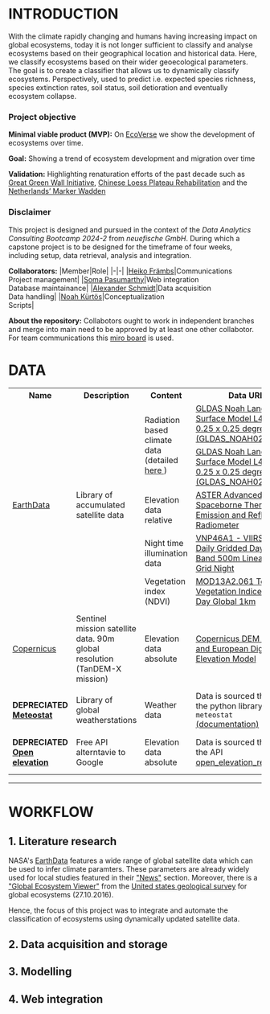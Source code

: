 # __INTRODUCTION__

With the climate rapidly changing and humans having increasing impact on global ecosystems, today it is not longer sufficient to classify and analyse ecosystems based on their geographical location and historical data. Here, we classify ecosystems based on their wider geoecological parameters. The goal is to create a classifier that allows us to dynamically classify ecosystems. Perspectively, used to predict i.e. expected species richness, species extinction rates, soil status, soil detioration and eventually ecosystem collapse. <br>

### Project objective

**Minimal viable product (MVP):** On [EcoVerse](link.to.website) we show the development of ecosystems over time.

**Goal:** Showing a trend of ecosystem development and migration over time

**Validation:** Highlighting renaturation efforts of the past decade such as [Great Green Wall Initiative](https://www.unccd.int/our-work/ggwi), [Chinese Loess Plateau Rehabilitation](https://sustainabledevelopment.un.org/content/dsd/dsd_aofw_mg/mg_success_stories/csd8/SARD-16.htm) and the [Netherlands’ Marker Wadden](https://www.ecoshape.org/en/cases/marker-wadden/)



### Disclaimer

This project is designed and pursued in the context of the *Data Analytics Consulting Bootcamp 2024-2* from *neuefische GmbH*. During which a capstone project is to be designed for the timeframe of four weeks, including setup, data retrieval, analysis and integration.

**Collaborators:** 
|Member|Role|
|-|-|
|[Heiko Främbs](https://github.com/HeikoFrae)|Communications <br> Project management|
|[Soma	Pasumarthy](https://github.com/pasumaso/pasumaso)|Web integration <br> Database maintainance|
|[Alexander Schmidt](https://github.com/aschmidtphil/aschmidtphil)|Data acquisition <br> Data handling|
|[Noah Kürtös](https://github.com/NoahKuertoes)|Conceptualization <br> Scripts|

**About the repository:** Collabotors ought to work in independent branches and merge into main need to be approved by at least one other collabotor. For team communications this [miro board](https://miro.com/app/board/uXjVLRd7MDI=/?share_link_id=695364651737) is used.

# __DATA__

<table>
  <tr>
    <th>Name</th>
    <th>Description</th>
    <th>Content</th>
    <th>Data URL</th>
    <th>Notes</th>
  </tr>
  <tr>
    <td rowspan="5"><a href="https://www.earthdata.nasa.gov/">EarthData</a></td>
    <td rowspan="5">Library of accumulated satellite data</td>
    <td rowspan ="2">Radiation based climate data (detailed <a href=https://hydro1.gesdisc.eosdis.nasa.gov/data/GLDAS/GLDAS_NOAH025_M.2.1/doc/README_GLDAS2.pdf>here </a>)</td>
    <td><a href="https://disc.gsfc.nasa.gov/datasets/GLDAS_NOAH025_M_2.1/summary">GLDAS Noah Land Surface Model L4 monthly 0.25 x 0.25 degree V2.1 (GLDAS_NOAH025_M)</a></td>
    <td>From 2000-2024</td>
  </tr>
  <tr>
    <td><a href="https://disc.gsfc.nasa.gov/datasets/GLDAS_NOAH025_M_2.0/summary">GLDAS Noah Land Surface Model L4 monthly 0.25 x 0.25 degree V2.0 (GLDAS_NOAH025_M)</a></td>
    <td>From 1948-2014</td>
  </tr>
  <td>Elevation data relative </td>
  <td><a href=https://asterweb.jpl.nasa.gov/gdem.asp>ASTER Advanced Spaceborne Thermal Emission and Reflection Radiometer </a></td>
  <td>From 2009 as <code>.geotif<code> </td>
  </tr>
  <td> Night time illumination data</td>
  <td><a href=https://ladsweb.modaps.eosdis.nasa.gov/missions-and-measurements/products/VNP46A1/>VNP46A1 - VIIRS/NPP Daily Gridded Day Night Band 500m Linear Lat Lon Grid Night </a></td>
  <td>From 2012 onward as <code>.geotif<code> <br> <a href=https://ladsweb.modaps.eosdis.nasa.gov/api/v2/content/archives/Document%20Archive/Science%20Data%20Product%20Documentation/VIIRS_Black_Marble_UG_v1.3_Sep_2022.pdf> Black marble </td>
  </tr>
  <td> Vegetation index (NDVI)</td>
  <td><a href=https://developers.google.com/earth-engine/datasets/catalog/MODIS_061_MOD13A2>MOD13A2.061 Terra Vegetation Indices 16-Day Global 1km  </a></td>
  <td>Earth engine snippets as <code>.geotif<code>  </td>
  </tr>
  <tr>
    <td><a href=https://dashboard.dataspace.copernicus.eu> Copernicus </a></td>
    <td>Sentinel mission satellite data. 90m global resolution (TanDEM-X mission)</td>
    <td>Elevation data absolute </td>
    <td><a href=https://dataspace.copernicus.eu/explore-data/data-collections/copernicus-contributing-missions/collections-description/COP-DEM> Copernicus DEM - Global and European Digital Elevation Model  </a></td>
    <td>Mission: from 2011-2015.<br> Data availble: from 2019-2026 <br> Earth engine snippets as <code>.geotif<code></td>
  </tr>
  <tr>
    <td> <b>DEPRECIATED<b> <br> <a href="https://www.meteostat.net/">Meteostat</a></td>
    <td>Library of global weatherstations</td>
    <td> Weather data </td>
    <td>Data is sourced through the python library <code>meteostat</code> <a href=https://meteostat.net/en/blog/analyze-historical-weather-data-python>(documentation)</a></td>
    <td>Representation bias towards EU and NA</td>
  </tr>
    <tr>
    <td> <b>DEPRECIATED<b> <br> <a href="https://open-elevation.com/">Open elevation</a></td>
    <td>Free API alterntavie to Google</td>
    <td> Elevation data absolute </td>
    <td>Data is sourced through the API <a href="scripts/open_elevation_request.py">open_elevation_request.py</a> </td>
    <td>Open elevation data doesn't feature data from <code>lat > 60°<code> </td>
  </tr>
</table>

---

# __WORKFLOW__

## 1. Literature research

NASA's [EarthData](https://www.earthdata.nasa.gov/) features a wide range of global satellite data which can be used to infer climate paramters. These parameters are already widely used for local studies featured in their ["News"](https://www.earthdata.nasa.gov/news) section. Moreover, there is a ["Global Ecosystem Viewer"](https://rmgsc.cr.usgs.gov/ecosystems/dataviewer.shtml) from the [United states geological survey](https://www.usgs.gov/) for global ecosystems (27.10.2016). 

Hence, the focus of this project was to integrate and automate the classification of ecosystems using dynamically updated satellite data.

## 2. Data acquisition and storage

## 3. Modelling 

## 4. Web integration


